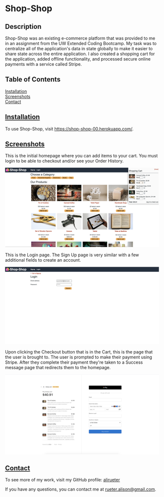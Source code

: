 # Shop-Shop

## Description
Shop-Shop was an existing e-commerce platform that was provided to me in an assignment from the UW Extended Coding Bootcamp. My task was to centralize all of the application's data in state globally to make it easier to share state across the entire application. I also created a shopping cart for the application, added offline functionality, and processed secure online payments with a service called Stripe.

## Table of Contents
[Installation](#Installation)  
[Screenshots](#Screenshots)  
[Contact](#Contact)

## [Installation](#Installation)
To use Shop-Shop, visit https://shop-shop-00.herokuapp.com/.

## [Screenshots](#Screenshots)
This is the initial homepage where you can add items to your cart. You must login to be able to checkout and/or see your Order History.  

![](readme.png) 

This is the Login page. The Sign Up page is very similar with a few additional fields to create an account.  
  
![](readme2.png)  

Upon clicking the Checkout button that is in the Cart, this is the page that the user is brought to. The user is prompted to make their payment using Stripe. After they complete their payment they're taken to a Success message page that redirects them to the homepage.  

![](readme3.png)

## [Contact](#Contact)
To see more of my work, visit my GitHub profile: [alirueter](https://github.com/alirueter)

If you have any questions, you can contact me at rueter.alison@gmail.com.
    
